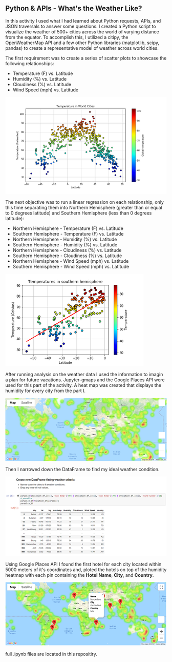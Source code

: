 ## Python & APIs - What's the Weather Like?


In this activity I used what I had learned about Python requests, APIs, and JSON traversals to answer some questions. I created a Python script to visualize the weather of 500+ cities across the world of varying distance from the equator. To accomplish this, I utilized a citipy, the OpenWeatherMap API and a few other Python libraries (matplotlib, scipy, pandas) to create a representative model of weather across world cities.

The first requirement was to create a series of scatter plots to showcase the following relationships:

* Temperature (F) vs. Latitude
* Humidity (%) vs. Latitude
* Cloudiness (%) vs. Latitude
* Wind Speed (mph) vs. Latitude

![Temperature](WeatherPy/TemperatureInWorldCities.png)

The next objective was to run a linear regression on each relationship, only this time separating them into Northern Hemisphere (greater than or equal to 0 degrees latitude) and Southern Hemisphere (less than 0 degrees latitude):

* Northern Hemisphere - Temperature (F) vs. Latitude
* Southern Hemisphere - Temperature (F) vs. Latitude
* Northern Hemisphere - Humidity (%) vs. Latitude
* Southern Hemisphere - Humidity (%) vs. Latitude
* Northern Hemisphere - Cloudiness (%) vs. Latitude
* Southern Hemisphere - Cloudiness (%) vs. Latitude
* Northern Hemisphere - Wind Speed (mph) vs. Latitude
* Southern Hemisphere - Wind Speed (mph) vs. Latitude

![Temperature_NH](WeatherPy/TemperatureInnorthhemisphere.png)

After running analysis on the weather data I used the information to imagin a plan for future vacations. Jupyter-gmaps and the Google Places API were used for this part of the activity.  A heat map was created that displays the humidity for every city from the part I.

  ![heatmap](Images/heatmap.png)

Then I narrowed down the DataFrame to find my ideal weather condition.

![vacation code](Images/vacation_code.png)

Using Google Places API I found the first hotel for each city located within 5000 meters of it's coordinates and, ploted the hotels on top of the humidity heatmap with each pin containing the **Hotel Name**, **City**, and **Country**.

  ![hotel map](Images/hotel_map.png)

full .ipynb files are located in this repositiry.